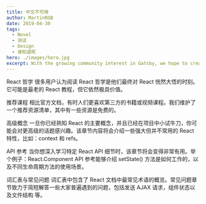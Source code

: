 ```yaml
---
title: 中文不可用
author: MartinRGB
date: 2019-04-30
tags:
  - Novel
  - 测试
  - Design
  - 谁知道呢
hero: ./images/hero.jpg
excerpt: With the growing community interest in Gatsby, we hope to create more resources that make it easier for anyone to grasp the power of this incredible tool.
---
```


React 哲学
很多用户认为阅读 React 哲学是他们最终对 React 恍然大悟的时刻。它可能是最老的 React 教程，但它依然极具价值。

推荐课程
相比官方文档，有时人们更喜欢第三方的书籍或视频课程。我们维护了一个推荐资源清单，其中有一些资源是免费的。

高级概念
一旦你已经熟知 React 的主要概念，并且已经在项目中小试牛刀，你可能会对更高级的话题感兴趣。该章节内容将会介绍一些强大但并不常用的 React 特性，比如：context 和 refs。

API 参考
当你想深入学习特定 React API 细节时，该章节将会变得非常有用。举个例子：React.Component API 参考能够介绍 setState() 方法是如何工作的，以及不同生命周期方法的使用场景。

词汇表与常见问题
词汇表中包含了 React 文档中最常见术语的概览。常见问题章节致力于简短解答一些大家普遍遇到的问题，包括发送 AJAX 请求，组件状态以及文件结构 等。